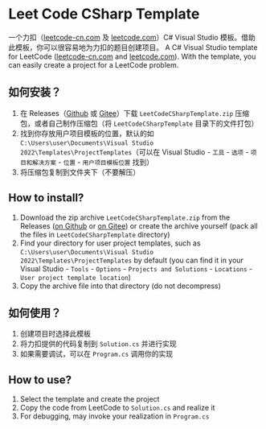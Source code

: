 # Leet Code CSharp Template
一个力扣（[leetcode-cn.com](//leetcode-cn.com) 及 [leetcode.com](//leetcode.com)）C# Visual Studio 模板。借助此模板，你可以很容易地为力扣的题目创建项目。
A C# Visual Studio template for LeetCode ([leetcode-cn.com](//leetcode-cn.com) and [leetcode.com](//leetcode.com)). With the template, you can easily create a project for a LeetCode problem.

## 如何安装？
1. 在 Releases（[Github](https://github.com/yueyinqiu/LeetCodeCSharpTemplate/releases) 或 [Gitee](https://gitee.com/yueyinqiu5990/LeetCodeCSharpTemplate/releases)）下载 `LeetCodeCSharpTemplate.zip` 压缩包，或者自己制作压缩包（将 `LeetCodeCSharpTemplate` 目录下的文件打包）
2. 找到你存放用户项目模板的位置，默认的如 `C:\Users\user\Documents\Visual Studio 2022\Templates\ProjectTemplates`（可以在 Visual Studio -  `工具` - `选项` - `项目和解决方案` - `位置` - `用户项目模板位置` 找到）
3. 将压缩包复制到文件夹下（不要解压）

## How to install?
1. Download the zip archive `LeetCodeCSharpTemplate.zip` from the Releases ([on Github](https://github.com/yueyinqiu/LeetCodeCSharpTemplate/releases) or [on Gitee](https://gitee.com/yueyinqiu5990/LeetCodeCSharpTemplate/releases)) or create the archive yourself (pack all the files in `LeetCodeCSharpTemplate` directory)
2. Find your directory for user project templates, such as `C:\Users\user\Documents\Visual Studio 2022\Templates\ProjectTemplates` by default (you can find it in your Visual Studio -  `Tools` - `Options` - `Projects and Solutions` - `Locations` - `User project template location`)
3. Copy the archive file into that directory (do not decompress)

## 如何使用？
1. 创建项目时选择此模板
2. 将力扣提供的代码复制到 `Solution.cs` 并进行实现
3. 如果需要调试，可以在 `Program.cs` 调用你的实现

## How to use?
1. Select the template and create the project
2. Copy the code from LeetCode to `Solution.cs` and realize it
3. For debugging, may invoke your realization in `Program.cs`




